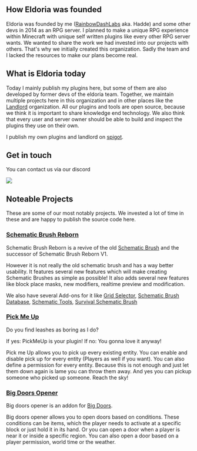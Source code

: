 ## How Eldoria was founded

Eldoria was founded by me ([RainbowDashLabs](https://github.com/rainbowdashlabs) aka. Hadde) and some other devs in 2014 as an RPG server.
I planned to make a unique RPG experience within Minecraft with unique self written plugins like every other RPG server wants.
We wanted to share the work we had invested into our projects with others.
That's why we initially created this organization.
Sadly the team and I lacked the resources to make our plans become real.

## What is Eldoria today

Today I mainly publish my plugins here, but some of them are also developed by former devs of the eldoria team. 
Together, we maintain multiple projects here in this organization and in other places like the [Landlord](https://github.com/LandlordPlugin) organization.
All our plugins and tools are open source, because we think it is important to share knowledge end technology. 
We also think that every user and server owner should be able to build and inspect the plugins they use on their own.

I publish my own plugins and landlord on [spigot](https://www.spigotmc.org/members/585216/).

## Get in touch
You can contact us via our discord

[![](https://discordapp.com/api/guilds/718502316940066927/widget.png?style=banner3)](https://discord.eldoria.de)

## Noteable Projects

These are some of our most notably projects. We invested a lot of time in these and are happy to publish the source code here.

### [Schematic Brush Reborn](https://github.com/eldoriarpg/SchematicBrushReborn)
Schematic Brush Reborn is a revive of the old [Schematic Brush](https://github.com/mikeprimm/SchematicBrush) and the successor of Schematic Brush Reborn V1.

However it is not really the old schematic brush and has a way better usability.
It features several new features which will make creating Schematic Brushes as simple as possible!
It also adds several new features like block place masks, new modifiers, realtime preview and modification.

We also have several Add-ons for it like [Grid Selector](https://github.com/eldoriarpg/gridselector),
[Schematic Brush Database](https://github.com/eldoriarpg/schematic-brush-database),
[Schematic Tools](https://github.com/eldoriarpg/schematic-tools),
[Survival Schematic Brush](https://github.com/eldoriarpg/survivalschematicbrush)

### [Pick Me Up](https://github.com/eldoriarpg/PickMeUp)
Do you find leashes as boring as I do?

If yes: PickMeUp is your plugin! If no: You gonna love it anyway!

Pick me Up allows you to pick up every existing entity.
You can enable and disable pick up for every entity (Players as well if you want).
You can also define a permission for every entity.
Because this is not enough and just let them down again is lame you can throw them away.
And yes you can pickup someone who picked up someone. Reach the sky!

### [Big Doors Opener](https://github.com/eldoriarpg/BigDoorOpener)

Big doors opener is an addon for [Big Doors](https://github.com/PimvanderLoos/BigDoors).

Big doors opener allows you to open doors based on conditions.
These conditions can be items, which the player needs to activate at a specific block or just hold it in its hand.
Or you can open a door when a player is near it or inside a specific region.
You can also open a door based on a player permission, world time or the weather.
